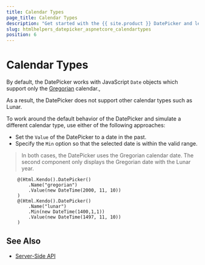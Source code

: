 ```yaml
---
title: Calendar Types
page_title: Calendar Types
description: "Get started with the {{ site.product }} DatePicker and learn how to work around the default calendar type implementation and simulate other calendar types."
slug: htmlhelpers_datepicker_aspnetcore_calendartypes
position: 6
---
```


# Calendar Types

By default, the DatePicker works with JavaScript `Date` objects which support only the [Gregorian](https://en.wikipedia.org/wiki/Gregorian_calendar) calendar.,

As a result, the DatePicker does not support other calendar types such as Lunar.

To work around the default behavior of the DatePicker and simulate a different calendar type, use either of the following approaches:

* Set the `Value` of the DatePicker to a date in the past.
* Specify the `Min` option so that the selected date is within the valid range.

> In both cases, the DatePicker uses the Gregorian calendar date. The second component only displays the Gregorian date with the Lunar year.

```Razor
    @(Html.Kendo().DatePicker()
        .Name("gregorian")
        .Value(new DateTime(2000, 11, 10))
    )
    @(Html.Kendo().DatePicker()
        .Name("lunar")
        .Min(new DateTime(1400,1,1))
        .Value(new DateTime(1497, 11, 10))
    )
```

## See Also

* [Server-Side API](/api/datepicker)
